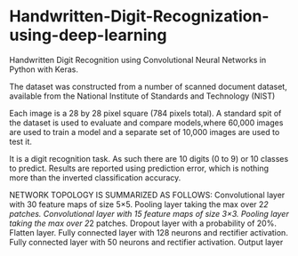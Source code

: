 # Handwritten-Digit-Recognization-using-deep-learning
Handwritten Digit Recognition using Convolutional Neural Networks in Python with Keras.


The dataset was constructed from a number of scanned document dataset,
available from the National Institute of Standards and Technology (NIST)

Each image is a 28 by 28 pixel square (784 pixels total).
A standard spit of the dataset is used to evaluate and compare models,where 60,000 images are used to train a model and a separate set of 10,000 images are used to test it.

It is a digit recognition task. As such there are 10 digits (0 to 9) or 10 classes to predict. Results are reported using prediction error,
which is nothing more than the inverted classification accuracy.

NETWORK TOPOLOGY IS SUMMARIZED AS FOLLOWS:
Convolutional layer with 30 feature maps of size 5×5.
Pooling layer taking the max over 2*2 patches.
Convolutional layer with 15 feature maps of size 3×3.
Pooling layer taking the max over 2*2 patches.
Dropout layer with a probability of 20%.
Flatten layer.
Fully connected layer with 128 neurons and rectifier activation.
Fully connected layer with 50 neurons and rectifier activation.
Output layer
